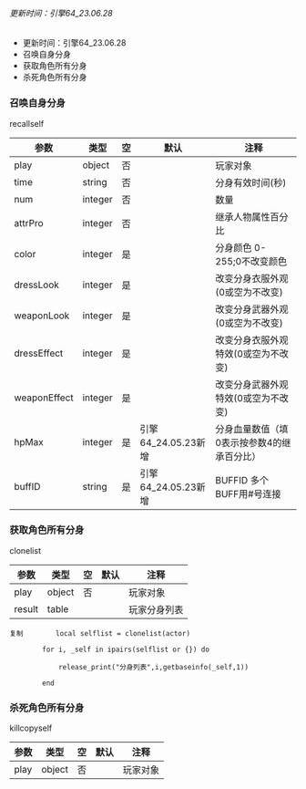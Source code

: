 ###### 更新时间：引擎64_23.06.28

- 更新时间：引擎64_23.06.28
- 召唤自身分身
- 获取角色所有分身
- 杀死角色所有分身

### 召唤自身分身

recallself

| 参数         | 类型    | 空  | 默认                | 注释                                       |
| ------------ | ------- | --- | ------------------- | ------------------------------------------ |
| play         | object  | 否  |                     | 玩家对象                                   |
| time         | string  | 否  |                     | 分身有效时间(秒)                           |
| num          | integer | 否  |                     | 数量                                       |
| attrPro      | integer | 否  |                     | 继承人物属性百分比                         |
| color        | integer | 是  |                     | 分身颜色 0-255;0不改变颜色                 |
| dressLook    | integer | 是  |                     | 改变分身衣服外观(0或空为不改变)            |
| weaponLook   | integer | 是  |                     | 改变分身武器外观(0或空为不改变)            |
| dressEffect  | integer | 是  |                     | 改变分身衣服外观特效(0或空为不改变)        |
| weaponEffect | integer | 是  |                     | 改变分身武器外观特效(0或空为不改变)        |
| hpMax        | integer | 是  | 引擎64_24.05.23新增 | 分身血量数值（填0表示按参数4的继承百分比） |
| buffID       | string  | 是  | 引擎64_24.05.23新增 | BUFFID 多个BUFF用#号连接                   |

### 获取角色所有分身

clonelist

| 参数   | 类型   | 空  | 默认 | 注释         |
| ------ | ------ | --- | ---- | ------------ |
| play   | object | 否  |      | 玩家对象     |
| result | table  |     |      | 玩家分身列表 |

```
复制        local selflist = clonelist(actor)

        for i, _self in ipairs(selflist or {}) do

            release_print("分身列表",i,getbaseinfo(_self,1))

        end
```

### 杀死角色所有分身

killcopyself

| 参数 | 类型   | 空  | 默认 | 注释     |
| ---- | ------ | --- | ---- | -------- |
| play | object | 否  |      | 玩家对象 |

